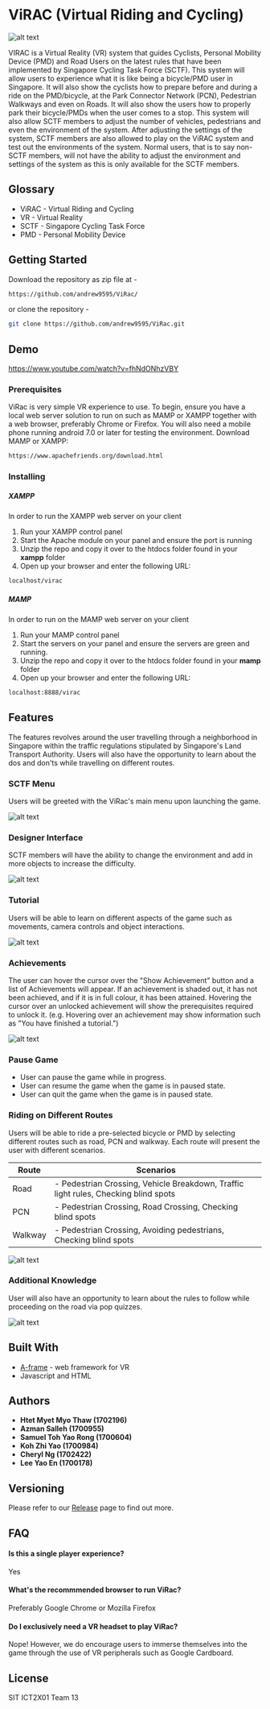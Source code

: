 # ViRAC (Virtual Riding and Cycling)
![alt text](https://github.com/andrew9595/ViRac/blob/master/Screenshots/logo.png)

VIRAC is a Virtual Reality (VR) system that guides Cyclists, Personal Mobility Device (PMD) and Road Users on the latest rules that have been implemented by Singapore Cycling Task Force (SCTF). This system will allow users to experience what it is like being a bicycle/PMD user in Singapore. It will also show the cyclists how to prepare before and during a ride on the PMD/bicycle, at the Park Connector Network (PCN), Pedestrian Walkways and even on Roads. It will also show the users how to properly park their bicycle/PMDs when the user comes to a stop. This system will also allow SCTF members to adjust the number of vehicles, pedestrians and even the environment of the system. After adjusting the settings of the system, SCTF members are also allowed to play on the ViRAC system and test out the environments of the system. Normal users, that is to say non-SCTF members, will not have the ability to
adjust the environment and settings of the system as this is only available for the SCTF members.

## Glossary
  - ViRAC - Virtual Riding and Cycling
  - VR - Virtual Reality
  - SCTF - Singapore Cycling Task Force
  - PMD - Personal Mobility Device


## Getting Started 
Download the repository as zip file at -
```sh
https://github.com/andrew9595/ViRac/ 
```
or clone the repository -   
```sh
git clone https://github.com/andrew9595/ViRac.git
```

## Demo
https://www.youtube.com/watch?v=fhNdONhzVBY

### Prerequisites
ViRac is very simple VR experience to use. To begin, ensure you have a local web server solution to run on such as MAMP or XAMPP together with a web browser, preferably Chrome or Firefox. You will also need a mobile phone running android 7.0 or later for testing the environment.
Download MAMP or XAMPP:
```sh
https://www.apachefriends.org/download.html
```

### Installing
##### XAMPP
In order to run the XAMPP web server on your client
1. Run your XAMPP control panel
2. Start the Apache module on your panel and ensure the port is running
3. Unzip the repo and copy it over to the htdocs folder found in your **xampp** folder
3. Open up your browser and enter the following URL: 
```sh
localhost/virac
```

##### MAMP
In order to run on the MAMP web server on your client
1. Run your MAMP control panel
2. Start the servers on your panel and ensure the servers are green and running.
3. Unzip the repo and copy it over to the htdocs folder found in your **mamp** folder
3. Open up your browser and enter the following URL: 
```sh
localhost:8888/virac
```

## Features
The features revolves around the user travelling through a neighborhood in Singapore within the traffic regulations stipulated by Singapore's Land Transport Authority. Users will also have the opportunity to learn about the dos and don'ts while travelling on different routes. 

### SCTF Menu
Users will be greeted with the ViRac's main menu upon launching the game.

![alt text](https://github.com/andrew9595/ViRac/blob/master/Screenshots/main.png)

### Designer Interface
SCTF members will have the ability to change the environment and add in more objects to increase the difficulty.

![alt text](https://github.com/andrew9595/ViRac/blob/master/Screenshots/designer.png)

### Tutorial
Users will be able to learn on different aspects of the game such as movements, camera controls and object interactions.

![alt text](https://github.com/andrew9595/ViRac/blob/master/Screenshots/tutorial.png)

### Achievements
The user can hover the cursor over the "Show Achievement" button and a list of Achievements will appear. If an achievement is shaded out, it has not been achieved, and if it is in full colour, it has been attained. Hovering the cursor over an unlocked achievement will show the prerequisites required to unlock it. (e.g. Hovering over an achievement may show information such as "You have finished a tutorial.")

![alt text](https://github.com/andrew9595/ViRac/blob/master/Screenshots/achievements.png)

### Pause Game
  - User can pause the game while in progress.
  - User can resume the game when the game is in paused state.
  - User can quit the game when the game is in paused state.

### Riding on Different Routes
Users will be able to ride a pre-selected bicycle or PMD by selecting different routes such as road, PCN and walkway. Each route will present the user with different scenarios.

| Route   | Scenarios                                                                                 |
|---------|-------------------------------------------------------------------------------------------|
| Road    | - Pedestrian Crossing, Vehicle Breakdown, Traffic light rules, Checking blind spots |
| PCN     | - Pedestrian Crossing, Road Crossing, Checking blind spots                            |
| Walkway |  - Pedestrian Crossing, Avoiding pedestrians, Checking blind spots                   |

![alt text](https://github.com/andrew9595/ViRac/blob/master/Screenshots/levels.png)

### Additional Knowledge
User will also have an opportunity to learn about the rules to follow while proceeding on the road via pop quizzes.

![alt text](https://github.com/andrew9595/ViRac/blob/master/Screenshots/quiz.png)


## Built With
* [A-frame](https://github.com/aframevr/aframe) - web framework for VR
* Javascript and HTML

## Authors
* **Htet Myet Myo Thaw (1702196)**
* **Azman Salleh (1700955)**
* **Samuel Toh Yao Rong (1700604)**
* **Koh Zhi Yao (1700984)**
* **Cheryl Ng (1702422)**
* **Lee Yao En (1700178)**

## Versioning
Please refer to our [Release](https://github.com/andrew9595/ViRac/releases) page to find out more.


## FAQ

#### Is this a single player experience?
Yes

#### What's the recommmended browser to run ViRac?
Preferably Google Chrome or Mozilla Firefox

#### Do I exclusively need a VR headset to play ViRac?
Nope! However, we do encourage users to immerse themselves into the game through the use of VR peripherals such as Google Cardboard.

License
----

SIT ICT2X01 Team 13 
